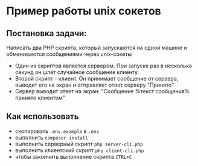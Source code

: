 # Пример работы unix сокетов

## Постановка задачи:

Написать два PHP скрипта, который запускаются на одной машине и обмениваются сообщениями через unix-сокеты

* Один из скриптов является сервером. При запуске раз в несколько секунд он шлёт случайное сообщение клиенту.
* Второй скрипт - клиент. Он принимает сообщение от сервера, выводит его на экран и отправляет ответ серверу "Принято"
* Сервер выводит ответ на экран: "Сообщение %текст сообщения% принято клиентом"

## Как использовать 
* скопировать `.env.example` в `.env`
* выполнить `composer install`
* выполнить серверный скрипт `php server-cli.php`
* выполнить клиентский скрипт `php client-cli.php`
* чтобы закончить выполнение скрипта `CTRL+C`
